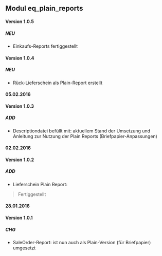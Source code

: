 ## Modul eq_plain_reports


#### Version 1.0.5
##### NEU
- Einkaufs-Reports fertiggestellt


#### Version 1.0.4
##### NEU
- Rück-Lieferschein als Plain-Report erstellt

#### 05.02.2016
#### Version 1.0.3
##### ADD
- Descriptiondatei befüllt mit: aktuellem Stand der Umsetzung und Anleitung zur Nutzung der Plain Reports (Briefpapier-Anpassungen)

#### 02.02.2016
#### Version 1.0.2
##### ADD
- Lieferschein Plain Report:
> Fertiggestellt

#### 28.01.2016
#### Version 1.0.1
##### CHG
- SaleOrder-Report: ist nun auch als Plain-Version (für Briefpapier) umgesetzt

